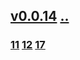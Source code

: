 ## [v0.0.14](https://github.com/littleflute/ffmpeg/edit/master/issues/README.md)  [..](..)

### [11](11) [12](12) [17](17)
